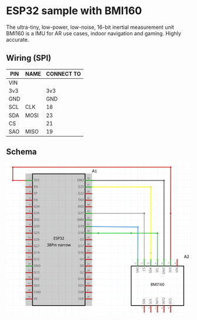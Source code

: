 # ESP32 sample with BMI160
The ultra-tiny, low-power, low-noise, 16-bit inertial measurement unit BMI160 is a IMU for AR use cases, indoor navigation and gaming. Highly accurate.

## Wiring (SPI)

| PIN | NAME | CONNECT TO |
|-----|------|------------|
| VIN |      |            |
| 3v3 |      |   3v3      |
| GND |      |   GND      |
| SCL |  CLK |    18      |
| SDA | MOSI |    23      |
| CS  |      |    21      |
| SAO | MISO |    19      |

## Schema
![wiring diagram](/schema/wiring-diagram.png)